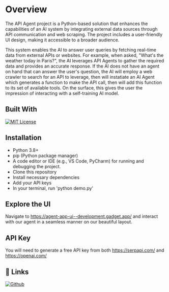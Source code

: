 # Overview

The API Agent project is a Python-based solution that enhances the capabilities of an AI system by integrating external data sources through API communication and web scraping. The project includes a user-friendly UI design, making it accessible to a broader audience.

This system enables the AI to answer user queries by fetching real-time data from external APIs or websites. For example, when asked, "What's the weather today in Paris?", the AI leverages API Agents to gather the required data and provides an accurate response. If the AI does not have an agent on hand that can answer the user's question, the AI will employ a web crawler to search for an API to leverage, then will instatiate an AI Agent which generates a function to make the API call, then will add this function to its set of available tools. On the surface, this gives the user the impression of interacting with a self-training AI model. 




## Built With



[![MIT License](https://img.shields.io/badge/python-3.x-blue?logo=python&logoColor=white)](https://www.python.org/)


## Installation

- Python 3.8+
- pip (Python package manager)
- A code editor or IDE (e.g., VS Code, PyCharm) for running and debugging the project.
- Clone this repository
- Install necessary dependencies
- Add your API keys
- In your terminal, run 'python demo.py'

## Explore the UI

Navigate to https://agent-app-ui--development.gadget.app/ and interact with our agent in a seamless manner on our beautiful layout.

    
## API Key

You will need to generate a free API key from both https://serpapi.com/ and https://openai.com/

## 🔗 Links

[![Github](https://img.shields.io/badge/GitHub-000?logo=github&logoColor=white)](https://github.com/mars-cadieux/uOttaHack7/tree/main)
